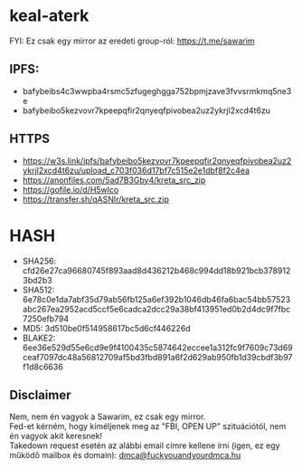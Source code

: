 # keal-aterk
  
FYI: Ez csak egy mirror az eredeti group-ról: https://t.me/sawarim
  
## IPFS:
- bafybeibs4c3wwpba4rsmc5zfugeghgga752bpmjzave3fvvsrmkmq5ne3e
- bafybeibo5kezvovr7kpeepqfir2qnyeqfpivobea2uz2ykrjl2xcd4t6zu

## HTTPS
- https://w3s.link/ipfs/bafybeibo5kezvovr7kpeepqfir2qnyeqfpivobea2uz2ykrjl2xcd4t6zu/upload_c703f036d17bf7c515e2e1dbf8f2c4ea
- https://anonfiles.com/5ad7B3Gby4/kreta_src_zip
- https://gofile.io/d/H5wIco
- https://transfer.sh/qASNIr/kreta_src.zip

# HASH
- SHA256: cfd26e27ca96680745f893aad8d436212b468c994dd18b921bcb3789123bd2b3
- SHA512: 6e78c0e1da7abf35d79ab56fb125a6ef392b1046db46fa6bac54bb57523abc267ea2952acd5ccf5e6cadca2dcc29a38bf413951ed0b2d4dc9f7fbc7250efb794
- MD5: 3d510be0f514958617bc5d6cf446226d
- BLAKE2: 6ee36e529d55e6cd9e9f4100435c5874642eccee1a312fc9f7609c73d69ceaf7097dc48a56812709af5bd3fbd891a6f2d629ab950fb1d39cbdf3b97f1d8c6636

## Disclaimer
Nem, nem én vagyok a Sawarim, ez csak egy mirror.   
Fed-et kérném, hogy kíméljenek meg az "FBI, OPEN UP" szituációtól, nem én vagyok akit keresnek!    
Takedown request esetén az alábbi email címre kellene írni (igen, ez egy működő mailbox és domain): dmca@fuckyouandyourdmca.hu     
